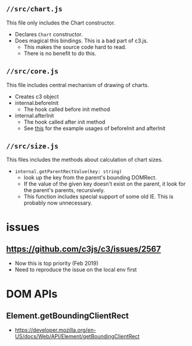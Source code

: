 ## `//src/chart.js`

This file only includes the Chart constructor.

- Declares `Chart` constructor.
- Does magical this bindings. This is a bad part of c3.js.
  - This makes the source code hard to read.
  - There is no benefit to do this.

## `//src/core.js`

This file includes central mechanism of drawing of charts.

- Creates c3 object
- internal.beforeInit
  - The hook called before init method
- internal.afterInit
  - The hook called after init method
  - See [this](https://github.com/c3js/c3/blob/master/extensions/chart-bubble/bubble.js) for the example usages of beforeInit and afterInit

## `//src/size.js`

This files includes the methods about calculation of chart sizes.

- `internal.getParentRectValue(key: string)`
  - look up the key from the parent's bounding DOMRect.
  - If the value of the given key doesn't exist on the parent, it look for the parent's parents, recursively.
  - This function includes special support of some old IE. This is probably now unnecessary.

# issues

## https://github.com/c3js/c3/issues/2567

- Now this is top priority (Feb 2019)
- Need to reproduce the issue on the local env first

# DOM APIs

## Element.getBoundingClientRect

- https://developer.mozilla.org/en-US/docs/Web/API/Element/getBoundingClientRect
